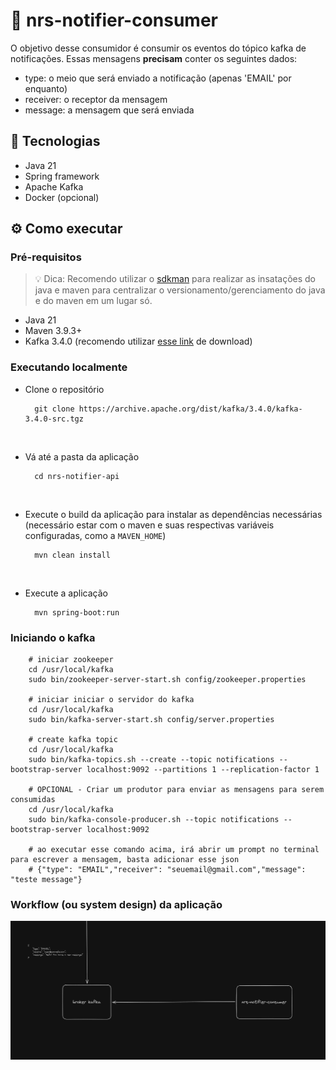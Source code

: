 # 📌 nrs-notifier-consumer

O objetivo desse consumidor é consumir os eventos do tópico kafka de notificações. Essas mensagens <strong>precisam</strong>
conter os seguintes dados:
- type: o meio que será enviado a notificação (apenas 'EMAIL' por enquanto)
- receiver: o receptor da mensagem
- message: a mensagem que será enviada

## 🚀 Tecnologias
- Java 21
- Spring framework
- Apache Kafka
- Docker (opcional)

## ⚙️ Como executar

### Pré-requisitos
> 💡 Dica: Recomendo utilizar o [sdkman](https://sdkman.io/) para realizar as insatações do java e maven para centralizar
o versionamento/gerenciamento do java e do maven em um lugar só.

- Java 21
- Maven 3.9.3+
- Kafka 3.4.0 (recomendo utilizar [esse link](https://archive.apache.org/dist/kafka/3.4.0/kafka-3.4.0-src.tgz) de download)

### Executando localmente

- Clone o repositório
  ``` shell
    git clone https://archive.apache.org/dist/kafka/3.4.0/kafka-3.4.0-src.tgz
  ```
<br />

- Vá até a pasta da aplicação
  ```shell
    cd nrs-notifier-api  
  ```

<br />

- Execute o build da aplicação para instalar as dependências necessárias (necessário estar com o maven e suas respectivas
  variáveis configuradas, como a `MAVEN_HOME`)
  ```shell
    mvn clean install  
  ```
<br />

- Execute a aplicação
  ```shell
    mvn spring-boot:run  
  ```

### Iniciando o kafka
```shell
    # iniciar zookeeper
    cd /usr/local/kafka
    sudo bin/zookeeper-server-start.sh config/zookeeper.properties

    # iniciar iniciar o servidor do kafka
    cd /usr/local/kafka
    sudo bin/kafka-server-start.sh config/server.properties

    # create kafka topic
    cd /usr/local/kafka
    sudo bin/kafka-topics.sh --create --topic notifications --bootstrap-server localhost:9092 --partitions 1 --replication-factor 1

    # OPCIONAL - Criar um produtor para enviar as mensagens para serem consumidas
    cd /usr/local/kafka
    sudo bin/kafka-console-producer.sh --topic notifications --bootstrap-server localhost:9092
    
    # ao executar esse comando acima, irá abrir um prompt no terminal para escrever a mensagem, basta adicionar esse json
    # {"type": "EMAIL","receiver": "seuemail@gmail.com","message": "teste message"}
```

### Workflow (ou system design) da aplicação
![Workflow](docs/nrs-notifier-consumer.png)